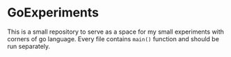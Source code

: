 # GoExperiments
This is a small repository to serve as a space for my small experiments with corners of go language. Every file contains `main()` function and should be run separately.
